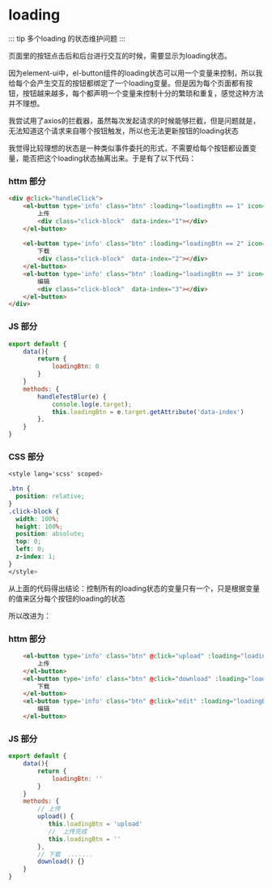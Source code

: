 # loading

::: tip
多个loading 的状态维护问题
:::

页面里的按钮点击后和后台进行交互的时候，需要显示为loading状态。

因为element-ui中，el-button组件的loading状态可以用一个变量来控制，所以我给每个会产生交互的按钮都绑定了一个loading变量。但是因为每个页面都有按钮，按钮越来越多，每个都声明一个变量来控制十分的繁琐和重复，感觉这种方法并不理想。

我尝试用了axios的拦截器，虽然每次发起请求的时候能够拦截，但是问题就是，无法知道这个请求来自哪个按钮触发，所以也无法更新按钮的loading状态

我觉得比较理想的状态是一种类似事件委托的形式，不需要给每个按钮都设置变量，能否把这个loading状态抽离出来。于是有了以下代码：

### httm 部分
```html
<div @click="handleClick">
    <el-button type='info' class="btn" :loading="loadingBtn == 1" icon='plus'>
        上传
        <div class="click-block"  data-index="1"></div>
    </el-button>
    
    <el-button type='info' class="btn" :loading="loadingBtn == 2" icon='plus'>
        下载
        <div class="click-block"  data-index="2"></div>
    </el-button>
    <el-button type='info' class="btn" :loading="loadingBtn == 3" icon='plus'>
        编辑
        <div class="click-block"  data-index="3"></div>
    </el-button>
</div>
```
### JS 部分
```js
export default {
    data(){
        return {
            loadingBtn: 0
        }
    }
    methods: {
        handleTestBlur(e) {
            console.log(e.target);
            this.loadingBtn = e.target.getAttribute('data-index')
        },
    }
}
```
### CSS 部分
```css
<style lang='scss' scoped>

.btn {
  position: relative;
}
.click-block {
  width: 100%;
  height: 100%;
  position: absolute;
  top: 0;
  left: 0;
  z-index: 1;
}
</style>

```
从上面的代码得出结论：控制所有的loading状态的变量只有一个，只是根据变量的值来区分每个按钮的loading的状态

所以改进为：
### httm 部分
```html
    <el-button type='info' class="btn" @click="upload" :loading="loadingBtn == 'upload'">
        上传
    </el-button>
    <el-button type='info' class="btn" @click="download" :loading="loadingBtn == 'download'">
        下载
    </el-button>
    <el-button type='info' class="btn" @click="edit" :loading="loadingBtn == 'edit'">
        编辑
    </el-button>
```
### JS 部分

```js
export default {
    data(){
        return {
            loadingBtn: ''
        }
    }
    methods: {
        // 上传
        upload() {
           this.loadingBtn = 'upload'
           //  上传完成
           this.loadingBtn = ''
        },
        // 下载  .......
        download() {}
    }
}
```